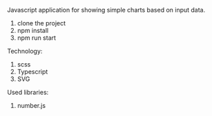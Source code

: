 
Javascript  application for showing simple charts based on input data. 

1. clone the project
2. npm install
3. npm run start



Technology:
1. scss
2. Typescript
3. SVG


Used libraries:
1. number.js